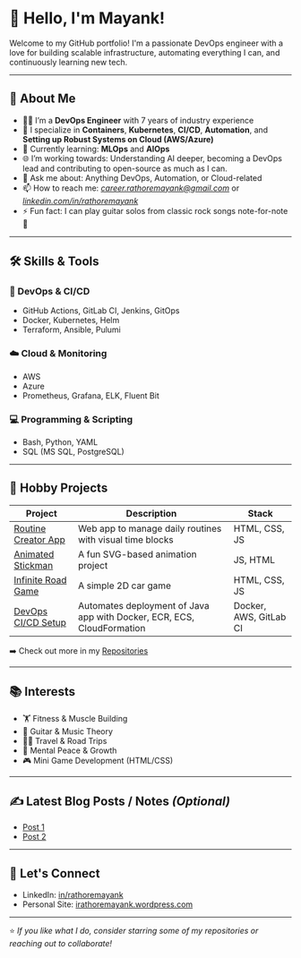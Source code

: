# 👋 Hello, I'm Mayank!

Welcome to my GitHub portfolio! I'm a passionate DevOps engineer with a love for building scalable infrastructure, automating everything I can, and continuously learning new tech.

---

## 🚀 About Me

- 🧑‍💻 I’m a **DevOps Engineer** with 7 years of industry experience
- 🔧 I specialize in **Containers**, **Kubernetes**, **CI/CD**, **Automation**, and **Setting up Robust Systems on Cloud (AWS/Azure)**
- 🧠 Currently learning: **MLOps** and **AIOps**
- 🌐 I’m working towards: Understanding AI deeper, becoming a DevOps lead and contributing to open-source as much as I can. 
- 💬 Ask me about: Anything DevOps, Automation, or Cloud-related
- 📫 How to reach me: *career.rathoremayank@gmail.com* or *[linkedin.com/in/rathoremayank](https://www.linkedin.com/in/rathoremayank/)* 
- ⚡ Fun fact: I can play guitar solos from classic rock songs note-for-note 🎸 

---

## 🛠️ Skills & Tools

### 🚧 DevOps & CI/CD
- GitHub Actions, GitLab CI, Jenkins, GitOps
- Docker, Kubernetes, Helm
- Terraform, Ansible, Pulumi

### ☁️ Cloud & Monitoring
- AWS 
- Azure
- Prometheus, Grafana, ELK, Fluent Bit

### 💻 Programming & Scripting
- Bash, Python, YAML
- SQL (MS SQL, PostgreSQL)

---

## 🧪 Hobby Projects

| Project | Description | Stack |
|--------|-------------|-------|
| [Routine Creator App](#) | Web app to manage daily routines with visual time blocks | HTML, CSS, JS |
| [Animated Stickman](#) | A fun SVG-based animation project | JS, HTML |
| [Infinite Road Game](#) | A simple 2D car game | HTML, CSS, JS |
| [DevOps CI/CD Setup](#) | Automates deployment of Java app with Docker, ECR, ECS, CloudFormation | Docker, AWS, GitLab CI |

➡️ Check out more in my [Repositories](https://github.com/rathoremayank?tab=repositories)

---

## 📚 Interests

- 🏋️ Fitness & Muscle Building
- 🎸 Guitar & Music Theory
- 🚴‍♂️ Travel & Road Trips
- 🧘 Mental Peace & Growth
- 🎮 Mini Game Development (HTML/CSS)

---
## ✍️ Latest Blog Posts / Notes *(Optional)*

<!-- BLOG-POST-LIST:START -->
- [Post 1](#)
- [Post 2](#)
<!-- BLOG-POST-LIST:END -->

---

## 🤝 Let's Connect

- LinkedIn: [in/rathoremayank](https://www.linkedin.com/in/rathoremayank/)
- Personal Site: [irathoremayank.wordpress.com](https://irathoremayank.wordpress.com/)

---

⭐️ *If you like what I do, consider starring some of my repositories or reaching out to collaborate!*

